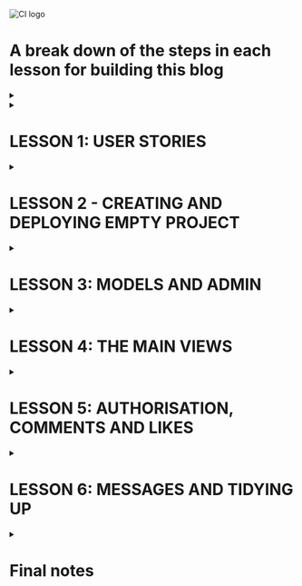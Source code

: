 ![CI logo](https://codeinstitute.s3.amazonaws.com/fullstack/ci_logo_small.png)

# A break down of the steps in each lesson for building this blog

<details>
<summary></summary>

</details>


<details>
<summary><h1>LESSON 1: USER STORIES</h1></summary>

* Use github projects as your kanban board
* Set automation for 'issues' to 'todo'
* Create user stories in issues, making sure to select the project to send them to

* User stories should fill in:
    * As a * role * I can * capability* so that * received benefit *
* Try consider this from the aspect of site user and site owner

### This blog example

    • Site pagination: As a site user I can view a paginated list of posts so that I can easily select a post to view
	• View post list: As a Site User I can view a list of posts so that I can select one to read
	• Open a post: As a Site User I can click on a post so that I can read the full text
	• View likes: As a Site User / Admin I can view the number of likes on each post so that I can see which is the most popular or viral
	• View comments: As a Site User / Admin I can view comments on an individual post so that I can read the conversation
	• Account registration: As a Site User I can register an account so that I can comment and like
	• Comment on a post: As a Site User I can leave comments on a post so that I can be involved in the conversation
	• Like / Unlike: As a Site User I can like or unlike a post so that I can interact with the content
	• Manage posts: As a Site Admin I can create, read, update and delete posts so that I can manage my blog content
	• Create drafts: As a Site Admin I can create draft posts so that I can finish writing the content later
    • Approve comments: As a Site Admin I can approve or disapprove comments so that I can filter out objectionable comments  

</details>

<details><summary><h1>LESSON 2 - CREATING AND DEPLOYING EMPTY PROJECT</h1></summary>

[CI videos](https://learn.codeinstitute.net/courses/course-v1:CodeInstitute+FST101+2021_T1/courseware/b31493372e764469823578613d11036b/9236975633b64a12a61a00e0cca7c47d/?child=first)  

<details>
<summary><h2>LESSON 2.1 - DJANGO PROJECT CHECKLIST</h2></summary>
<hr>

[source code](https://github.com/Code-Institute-Solutions/Django3blog/tree/master/01_creating_the_project)  
[Django setup cheat sheet](https://codeinstitute.s3.amazonaws.com/fst/Django%20Blog%20Cheat%20Sheet%20v1.pdf)  

The four steps to setting up a new project:  
1. install django and the supporting libraries
2. create new, blank Django project and app 
3. Set our project to use cloudinary and postgreSQL
4. Deploy our new empty project to heroku

</details>

<details>
<summary><h2>LESSON 2.2 - CREATING EMPTY DJANGO PROJECT </h2></summary>
<hr>

Go to your empty project terminal

Install django and required libraries  

*  pip3 install django gunicorn  
gunicorn is the server used by heroku to run django  
*  pip3 install dj_database_url psycopg2  
dj database is needed for postgres  
psycopg2 is needed for python  
* pip3 install dj3-cloudinary-storage  
cloudinary is for our images  
* pip3 freeze --local > requirements.txt  
Get requirements file for heroku  

Create django project  

* django-admin startproject myblog .

Create blog app

* python3 manage.py startapp theblog

myblog -> settings.py
* Add 'theblog' to the installed_apps

migrate changes to database (using terminal)
* python3 manage.py migrate

The project should have been successfully built. Check with  
* python3 manage.py runserver


</details>

<details>
<summary><h2>LESSON 2.3 + 2.4 - FIRST DEPLOYMENT</h2></summary>
<hr>

**Error fix**  
If you get the error below during the steps to deployment:  

django.db.utils.OperationalError: FATAL: role "somerandomletters" does not exist  

Please run the following command in the terminal to fix it:  

**unset PGHOSTADDR**  

<hr>

There are 4 steps to deploying an app to heroku

1. Create app on heroku
2. Attach PostgreSQL database
3. Prepare environment and settings.py files
4. Get our static and media files stored on Cloudinary  


**Create app on heroku**

* Go to heroku.com  
* Create an app for the eu  

**Attach postgres database**

* Resources tab on heroku
    * Search postgres
    * Pick heroku postgres and attach  

**Prepare gitpod environment**

* Get postgres URL from heroku
    * Settings
    * Reveal config vars
    * copy database url

Back to gitpod

* Create env.py folder in root directory
    * import os  
    os.environ["DATABASE_URL"] = "THE_LINK_YOU_JUST_COPIED_FROM_HEROKU"  
    os.environ["SECRET_KEY"] = "makeOneUp"  

* Add that secret key to heroku under config vars.  

* settings.py
    * Some imports for underneath the first one
        * import os   
        import dj_database_url  
        if os.path.isfile('env.py'):  
            import env  
    * secret key section
        * Change it to 
            * SECRET_KEY = 'os.envrion.get('SECRET_KEY')

Let's wire up the postgres database  

* settings.py
    * DATABASE_URL
        * Comment out existing DATABASE
        * Create another below as so
            * DATABASES = {'default': dj_database_url.parse(os.environ.get('DATABASE_URL'))
}

* Run migrations again and it should run. Check the postgres link under resources and 48 lines should have been created

**Connect cloudinary**

Cloudinary Setup
* Visit the [Cloudinary website](https://cloudinary.com/)
* Click on the Sign Up For Free button
* Provide your name, email address and choose a password
* For Primary interest, you can choose Programmable Media for image and video API
* Optional: edit your assigned cloud name to something more memorable
* Click Create Account
* Verify your email and you will be brought to the dashboard

Link to cloudinary  

* Copy your api environment variable from the dashboard
* Go to env.py 
    * os.environ["CLOUDINARY_URL"] = "the_link_you_just_copied_without_the_first_bit"
* Go to config vars on heroku
    * Cretae cloudinary URL with your copied link
    * Create temporary variable
        * DISABLE_COLLECTSTATIC = 1
* settings.py
    * Installed apps
        * 'cloudinary_storage',    
        Above static files
        * 'cloudinary',    
        Below static files
    * Under STATIC_URL
        * STATICFILES_STORAGE = 'cloudinary_storage.storage.StaticHashedCloudinaryStorage'  
        STATICFILES_DIRS = [os.path.join(BASE_DIR, 'static')]  
        STATIC_ROOT = os.path.join(BASE_DIR, 'staticfiles')  
        MEDIA_URL = '/media/'  
        DEFAULT_FILE_STORAGE = 'cloudinary_storage.storage.MediaCloudinaryStorage'   

Tell Django where our templates will be 

* settings.py
    * under BASE_DIR
        * TEMPLATES_DIR = os.path.join(BASE_DIR, 'templates')
    * TEMPLATES
        * 'DIRS': [TEMPLATES_DIR]

Add to allowed hosts

* settings.py
    * ALLOWED_HOSTS = ['django-blog-walkthrough.herokuapp.com', 'localhost']  

Create 'static', 'media' and 'templates' folders in the main root directory  

Create Procfile   
* web: gunicorn myblog.wsgi

Go to heroku   
* Deploy tab
* connect to github and the repository for the project
* Enable Automatic Deploys
* Deploy branch


**note**  
When I did this I got an error and when I checked the heroku logs it was a h10 error in relation to favicons.
In the end I missed some commas in installed apps. 
so BE CAREFUL

</details>

</details>



<details>
<summary><h1>LESSON 3: MODELS AND ADMIN</h1></summary>

[CI videos](https://learn.codeinstitute.net/courses/course-v1:CodeInstitute+FST101+2021_T1/courseware/b31493372e764469823578613d11036b/09e0a94c7dbd4b969b8358a0cf5660b2/?child=first)

Remember Django runs on a MTV framework.  
M - model - database and structure  
T - template - html pages our user sees  
V - views - the logic that connects the two. The logic in our code that reads from or updates the model and then updates what the user sees.

<details>
<summary><h2>LESSON 3.1: Creating Database Diagram</h2></summary>
<hr>

* Move 3 of the user stories to user stories: manage posts, create drafts and approve comments
* Build relationship model for database. Imagine a blogpost, and the data you'll need for it  
[link to onenote notes on this](https://onedrive.live.com/view.aspx?resid=AD7F40F390B59989%2110781&id=documents&wd=target%28blog%20walkthrough.one%7C871F9988-9AC4-4DB3-9672-E970CEC05F40%2FModels%20and%20admin%7C543D8EA0-8521-4270-B5C0-6FE9305720C4%2F%29)

</details>

<details>
<summary><h2>LESSON 3.2: Creating Database Models</h2></summary>
<hr>

**Note:** If you're concerned that you may have made a typing error, then you can do a dry run of your migrations before you apply them to your database. The command to do this is:

python3 manage.py makemigrations --dry-run

This will print out the migrations, so you can check that everything is correct before proceeding.

<hr>

* models.py
    * Create models for posts and comments  

    from django.db import models  
    from django.contrib.auth.models import User  
    from cloudinary.models import CloudinaryField  

        STATUS = ((0, "Draft"), (1, "Published"))  

        class Post(models.Model):  
            title = models.CharField(max_length=200, unique=True)  
            slug = models.SlugField(max_length=200, unique=True)  
            author = models.ForeignKey(User, on_delete=models.CASCADE, related_name="blog_posts")  
            updated_on = models.DateTimeField(auto_now=True)  
            content = models.TextField()  
            featured_image = CloudinaryField('image', default='placeholder')  
            excerpt = models.TextField(blank=True)  
            created_on = models.DateTimeField(auto_now_add=True)  
            status = models.IntegerField(choices=STATUS, default=0)  
            likes = models.ManyToManyField(User, related_name='blog_likes', blank=True)  

        class Meta:  
            ordering = ['-created_on']  

        def __str__(self):  
            return self.title  

        def number_of_likes(self):  
            return self.likes.count()  


    class Comment(models.Model):  
        post = models.ForeignKey(Post, on_delete=models.CASCADE, related_name='comments')  
        name = models.CharField(max_length=80)  
        email = models.EmailField()  
        body = models.TextField()  
        created_on = models.DateTimeField(auto_now_add=True)  
        approved = models.BooleanField(default=False)  

        class Meta:  
            ordering = ['created_on']  

        def __str__(self):  
            return f"Comment {self.body} by {self.name}"  


* migrate change to database
    * python3 manage.py makemigrations
    * python3 manage.py migrate

**note** If you make changes to this model, you'll have to make these migrations again  



</details>

<details>
<summary><h2>LESSON 3.3 + 3.4 : Building the admin site</h2></summary>
<hr>

[django list view](https://docs.djangoproject.com/en/3.1/ref/contrib/admin/#django.contrib.admin.ModelAdmin.list_display)  
[django search fields](https://docs.djangoproject.com/en/3.1/ref/contrib/admin/#django.contrib.admin.ModelAdmin.search_fields)  
[summernote](https://summernote.org/)  
[source code](https://github.com/Code-Institute-Solutions/Django3blog/tree/master/05_building_the_admin_site)  
  
<hr>

create a superuser for the django admin panel
 
 * Terminal
    * python3 manage.py createsuperuser
* Test it 
    * python3 manage.py runserver
    * Add "/admin" to the end of the url
    * Sign in with the credentials you just made

Add post model to admin panel 

* admin.py
    * from django.contrib import admin  
from .models import Post  
admin.site.register(Post)  

You can now create posts in your admin panel  

We're going to use a WYSIWYG or "what you see is what you get" editor for the post.  
We're going to use a handy  library called Summernote. 

* Terminal
    * pip3 install django-summernote
    * pip3 freeze --local > requirements.txt
* Add summernote to settings.py under INSTALLED_APPS, right above theblog
    * 'django_summernote',
* Set up summernote in urls.py
    * add include to the django.urls import
    * Add this to the urlpatterns
        * path('summernote/', include('django_summernote.urls')),
* Tell admin panel which field we want to use summernote for
    * admin.py
        * from django_summernote.admin import SummernoteModelAdmin  
        class PostAdmin(SummernoteModelAdmin):  
        summernote_fields = ('content')  
* Register post admin to our admin site
    * admin.py
        * delete "admin.site.register(Post)"
        * Add decorator to PostAdmin class
            * @admin.register(Post)
            * this will register both our post model and the post admin class with our admin site.
* migrate again
    * python3 manage.py migrate

Your admin panel should now have a blog text editor when you click add blog


**We want the slug field to be generated automatically from the title**

* admin.py
    * To do this we're going to use the prepopulated_fields property.  
     To use it, we pass in a dictionary that maps the field names to the fields that we want to 
     populate from.   
     In our case, we want to populate the slug field from the title field.  
    * Add this above summernote_fields un the PostAdmin class
        * prepopulated_fields = {'slug': ('title',)}

If you now refresh the admin panel as you type the title it should populate the slug field

**Add more functionality to our admin panel view**

* admin.py
    * Under prepoulated fields you can create a filter box in the admin panel
        * list_filter = ('status', 'created_on')
    * You can make a search bar to search title and content of posts
        * search_fields = ['title', 'content']
    * You can make a list display to choose which info is displayed for each post in the list
        * list_display = ('title', 'slug', 'status', 'created_on')


**Add comment admin model**

* admin.py
    * import Comment from .models
    * @admin.register(Comment)  
    class CommentAdmin(admin.ModelAdmin):  
    list_filter = ('approved', 'created_on')  
    search_fields = ['name', 'email', 'body']  
    list_display = ('name', 'body', 'post', 'created_on', 'approved')  
    summernote_fields = ('body')  


**Comment approval**

To do this, we use another built-in feature of the admin classes which is actions. The actions method allows you  
to specify different actions that can be  performed from the action drop-down box.  
The default action is just to delete the selected items but we want to add an approved comment section too. 

* admin.py 
* Add this to the end of the Comment Admin class
    * actions = ['approve_comments']

* Under that create your approve comments method
    *  def approve_comments(self, request, queryset):  
        queryset.update(approved=True)
</details>
</details>



<details>
<summary><h1>LESSON 4: THE MAIN VIEWS</h1></summary>

Views can be function based, like in Hello Django, or class based, as they will be here.  
Class based can be reused, unlike with function based.  
Django has some generic views (link in lesson 4.1) so you write less code.  

<details>
<summary><h2>LESSON 4.1: View creation checklist</h2></summary>

[CI video](https://learn.codeinstitute.net/courses/course-v1:CodeInstitute+FST101+2021_T1/courseware/b31493372e764469823578613d11036b/c6a89f138afe4b209ee4fa6d6f1251a3/)  

[Starter files](https://github.com/Code-Institute-Solutions/django-blog-starter-files)    

[Django generic views](https://docs.djangoproject.com/en/3.2/topics/class-based-views/generic-display/)

<hr>


* Move "site pagination", "view post" and "view likes" to in progress on github projects

Each time you make a new view you must do the following:
1. Create the view code
2. Create a template to render the view
3. Connect up URLs in urls.py file


**Create View for post list with pagination**  
views.py
* from django.views import generic  
from .models import Post
* class PostList(generic.ListView):  
    We want to use the Post model  
    model = Post  
    queryset = Post.objects.filter(status=1).order_by('-created_on')  
    template_name = 'index.html'  
    paginate_by = 6  


* Copy html templates from starter files link  
**Note** the base.html page has the header, navigation and footer like Flask. Each
page will be an extension of this.  

</details>


<details>
<summary><h2>LESSON 4.2: Creating the first view</h2></summary>

[CI video](https://learn.codeinstitute.net/courses/course-v1:CodeInstitute+FST101+2021_T1/courseware/b31493372e764469823578613d11036b/c6a89f138afe4b209ee4fa6d6f1251a3/)  
[default image url](https://codeinstitute.s3.amazonaws.com/fullstack/blog/default.jpg)    
[source code](https://github.com/Code-Institute-Solutions/Django3blog/tree/master/06_creating_our_first_view)  

<hr>

**Create template to display PostList view using index.html**

    {% extends "base.html" %}

    {% block content %}

    <div class="container-fluid">
        <div class="row">

            <!-- Blog Entries Column -->
            <div class="col-12 mt-3 left">
                <div class="row">
                    {% for post in post_list %}
                    <div class="col-md-4">
                        <div class="card mb-4">
                            <div class="card-body">
                                <div class="image-container">
                                    {% if "placeholder" in post.featured_image.url %}
                                    <img class="card-img-top"
                                        src="https://codeinstitute.s3.amazonaws.com/fullstack/blog/default.jpg">
                                    {% else %}
                                    <img class="card-img-top" src=" {{ post.featured_image.url }}">
                                    {% endif %}
                                    <div class="image-flash">
                                        <p class="author">Author: {{ post.author }}</p>
                                    </div>
                                </div>
                                <a href="#" class="post-link">
                                    <h2 class="card-title">{{ post.title }}</h2>
                                    <p class="card-text">{{ post.excerpt }}</p>
                                </a>
                                <hr />
                                <p class="card-text text-muted h6">{{ post.created_on}} <i class="far fa-heart"></i>
                                    {{ post.number_of_likes }}</p>
                            </div>
                        </div>
                    </div>
                    {% if forloop.counter|divisibleby:3 %}
                </div>
                <div class="row">
                    {% endif %}
                    {% endfor %}

                </div>
            </div>
        </div>
        {% if is_paginated %}
        <nav aria-label="Page navigation">
            <ul class="pagination justify-content-center">
                {% if page_obj.has_previous %}
                <li><a href="?page={{ page_obj.previous_page_number }}" class="page-link">&laquo; PREV </a></li>
                {% endif %}
                {% if page_obj.has_next %}
                <li><a href="?page={{ page_obj.next_page_number }}" class="page-link"> NEXT &raquo;</a></li>

                {% endif %}
            </ul>
        </nav>
        {% endif %}
    </div>
    {%endblock%}


**Remember** {% %} indicates a control statement and {{ }} inserts the content into the html.  
List_view provides the is_paginated boolean, so can be freely copied and used  



**Wire up URLs**  
Create urls.py file in theblog directory  
Go to it  

    from . import views
    from django.urls import path


    urlpatterns = [
        path('', views.PostList.as_view(), name='home')
    ]

Now import these URLs in the main URLs.py file in myblog directory  
* Add this under urlpatterns
    * path('', include('theblog.urls', name='theblog_urls')


</details>


<details>
<summary><h2>LESSON 4.3 + 4.4:The Post Detail View</h2></summary>

[Django path converters](https://docs.djangoproject.com/en/3.2/topics/http/urls/#how-django-processes-a-request)

<hr>

* Move "site pagination", "view post" and "view likes" to complete on github projects
* Move view comments and open a post to 'in progress'

**Create PostDetail view**

views.py
* import get_object_or_404 from shortcuts
* import view from views
* Put this under the postlist class

        class PostDetail(View):
        
            # This isn't a generic view, so we have to do everything ourselves

            def get(self, request, slug, *args, **kwargs):
                # Filter posts to those with the status as 1 (published)
                queryset = Post.objects.filter(status=1)
                # Get the published post with the right slug we're looking for
                post = get_object_or_404(queryset, slug=slug)
                # Get the comments of that post
                comments = post.comments.filter(approved=True).order_by('created_on')
                # if user liked the post before, let that show
                liked = False
                if post.likes.filter(id=self.request.user.id).exists():
                    liked = True

                # render it
                return render(
                    request,
                    "post_detail.html",
                    {
                        "post": post,
                        "comments": comments,
                        "liked": liked
                    },
                )


**Create PostDetail template in post_detail.html**

* post_detail.html

        {% extends 'base.html' %} {% block content %}

        <div class="masthead">
            <div class="container">
                <div class="row g-0">
                    <div class="col-md-6 masthead-text">
                        <!-- Post title goes in these h1 tags -->
                        <h1 class="post-title"> {{ post.title}}
                        </h1>
                        <!-- Post author goes before the | the post's created date goes after -->
                        <p class="post-subtitle"> {{ post.author }} | {{ post.created_on }} </p>
                    </div>
                    <div class="d-none d-md-block col-md-6 masthead-image">
                        <!-- The featured image URL goes in the src attribute -->
                        {% if "placeholder" in post.featured_image.url %}
                        <img src="https://codeinstitute.s3.amazonaws.com/fullstack/blog/default.jpg" width="100%">
                        {% else %}
                        <img src=" {{ post.featured_image.url }} " width="100%">
                        {% endif %}
                    </div>
                </div>
            </div>
        </div>

        <div class="container">
            <div class="row">
                <div class="col card mb-4  mt-3 left  top">
                    <div class="card-body">
                        <!-- The post content goes inside the card-text. -->
                        <!-- Use the | safe filter inside the template tags -->
                        <p class="card-text ">{{ post.content | safe }}</p>
                        <div class="row">

                            <div class="col-1">
                                <!-- The number of likes goes before the closing strong tag -->
                                <strong class="text-secondary"><i class="far fa-heart"></i> {{ post.number_of_likes }} </strong>
                            </div>
                            <div class="col-1">
                                {% with comments.count as total_comments %}
                                <strong class="text-secondary"><i class="far fa-comments"></i>
                                    <!-- Our total_comments variable goes before the closing strong tag -->
                                    {{ total_comments }}
                                </strong>
                                {% endwith %}
                            </div>
                        </div>
                    </div>
                </div>
            </div>
            <div class="row">
                <div class="col">
                    <hr>
                </div>
            </div>
            <div class="row">
                <div class="col-md-8 card mb-4  mt-3 ">
                    <h3>Comments:</h3>
                    <div class="card-body">
                        <!-- We want a for loop inside the tags to iterate through each comment in comments -->
                        {% for comment in comments %}
                        <div class="comments" style="padding: 10px;">
                            <p class="font-weight-bold">
                                <!-- The commenter's name goes here. Check the model if you're not sure what that is -->
                                {{ comment.name }}
                                <span class=" text-muted font-weight-normal">
                                    <!-- The comment's created date goes here -->
                                    {{ comment.created_on }}
                                </span> wrote:
                            </p>
                            <!-- The body of the comment goes before the | -->
                            {{ comment.body | linebreaks }}
                        </div>
                        <!-- Our for loop ends here -->
                        {% endfor %}
                    </div>
                </div>
                <div class="col-md-4 card mb-4  mt-3 ">
                    <div class="card-body">
                        <!-- For later -->
                    </div>
                </div>
            </div>
            </div>
        {% endblock content %}

**Connect up URLs**

theblog/urls.py  
        
    path('<slug:slug>/', views.PostDetail.as_view(), name='post_detail'),


**Add postdetail url into index.html**  
index.html

     <a href="{% url 'post_detail' post.slug %}" class="post-link">    
Here post_detail is the name we just created in the URLs file  


**If you run it, it should work now**


Move your two items on github projects from in progress to done.  

</details>
</details>



<details>
<summary><h1>LESSON 5: AUTHORISATION, COMMENTS AND LIKES</h1></summary>

[CI videos](https://learn.codeinstitute.net/courses/course-v1:CodeInstitute+FST101+2021_T1/courseware/b31493372e764469823578613d11036b/dabfed30d1fc4d078b6de270117dbe50/?child=first)

<details>
<summary><h2>LESSON 5.1 + 5.2 : Authorisation</h2></summary>

[starter files](https://github.com/Code-Institute-Solutions/django-blog-starter-files/tree/master/templates/account)  
[Django AllAuth documentation](https://django-allauth.readthedocs.io/en/latest/)  

<hr>

* Move account registration to in progress in projects

Django has built in authentication, used when we created the superuser  
For this project though we're gonna use the user library allAuth  
Why? You can send password and account confirmation emails enforcing password complexity and providing single sign-on using google or facebook

**Let's set up allAuth**

terminal:

    pip3 install django-allauth
    pip3 freeze --local > requirements.txt

Add allAuth URLs to myblog/URLs.py file

    path('accounts/', include('allauth.urls')),

Add allauth to installed apps in settings.py

    'django.contrib.sites',
    'allauth',
    'allauth.account',
    'allauth.socialaccount',

Add a site id of one so django can handle multiple sites (if there are multiple)

    SITE_ID = 1

Add redirects for login and logout

    LOGIN_REDIRECT_URL = '/'
    LOGOUT_REDIRECT_URL = '/'

Do your migrations

    python3 manage.py migrate

Run your page and go to accounts/signup and signup. You should be redirected to the home page after.

**Let's make the logout button work**

base.html
* Change your navigation links

                    <li class="nav-item">
                        <a class="nav-link" href="{% url 'account_logout' %}">Logout</a>
                    </li>
                    {% else %}
                    <li class="nav-item">
                        <a class="nav-link" href="{% url 'account_signup' %}">Register</a>
                    </li>
                    <li class="nav-item">
                        <a class="nav-link" href="{% url 'account_login' %}">Login</a>
                    </li>

If you run it again, you should be able to logout


**Check your version of python**

    ls ../.pip-modules/lib

This has been done using version 3.8

We want to copy files from the allauth library into our templates direectory

    cp -r ../.pip-modules/lib/python3.8/site-packages/allauth/templates/* ./templates

This will create a couple of directories, but we're intersted in the accounts one (that we weren't supposed to copy at the start but we did... oops)

**Let's customise the login.html in accounts directory**

**Before**

    {% extends "account/base.html" %}

    {% load i18n %}
    {% load account socialaccount %}

    {% block head_title %}{% trans "Sign In" %}{% endblock %}

    {% block content %}

    <h1>{% trans "Sign In" %}</h1>

    {% get_providers as socialaccount_providers %}

    {% if socialaccount_providers %}
    <p>{% blocktrans with site.name as site_name %}Please sign in with one
    of your existing third party accounts. Or, <a href="{{ signup_url }}">sign up</a>
    for a {{ site_name }} account and sign in below:{% endblocktrans %}</p>

    <div class="socialaccount_ballot">

    <ul class="socialaccount_providers">
        {% include "socialaccount/snippets/provider_list.html" with process="login" %}
    </ul>

    <div class="login-or">{% trans 'or' %}</div>

    </div>

    {% include "socialaccount/snippets/login_extra.html" %}

    {% else %}
    <p>{% blocktrans %}If you have not created an account yet, then please
    <a href="{{ signup_url }}">sign up</a> first.{% endblocktrans %}</p>
    {% endif %}

    <form class="login" method="POST" action="{% url 'account_login' %}">
    {% csrf_token %}
    {{ form.as_p }}
    {% if redirect_field_value %}
    <input type="hidden" name="{{ redirect_field_name }}" value="{{ redirect_field_value }}" />
    {% endif %}
    <a class="button secondaryAction" href="{% url 'account_reset_password' %}">{% trans "Forgot Password?" %}</a>
    <button class="primaryAction" type="submit">{% trans "Sign In" %}</button>
    </form>

    {% endblock %}

**After:**

    {% extends "base.html" %}

    {% load i18n %}
    {% load account socialaccount %}

    {% block head_title %}{% trans "Sign In" %}{% endblock %}

    {% block content %}

    <div class="container">
    <div class="row">
        <!-- mt-3 is a top margin; offset 2 centers this (because it's 8)-->
        <div class="col-md-8 mt-3 offsset-md-2">
        <h3>{% trans "Sign In" %}</h3>

        <p>{% blocktrans %}Welcome back to the code|star blog. To leave a comment or like a post, please log in. If you
            have not created an account yet, then <a class="link" href="{{ signup_url }}">sign up</a>
            first.>sign up</a> first.{% endblocktrans %}</p>

        </div>
    </div>

    <div class="row">
        <div class="col-md-8 mt-3 offset-md-2">

        <form class="login" method="POST" action="{% url 'account_login' %}">
            {% csrf_token %}
            {{ form.as_p }}
            {% if redirect_field_value %}
            <input type="hidden" name="{{ redirect_field_name }}" value="{{ redirect_field_value }}" />
            {% endif %}
            <button class="btn btn-signup right" type="submit">{% trans "Sign In" %}</button>
        </form>

        </div>
    </div>
    </div>

    {% endblock %}


Copy the templates for signup and logout from the templates [here](https://github.com/Code-Institute-Solutions/django-blog-starter-files/tree/master/templates/account
)

Add account registration to complete
</details>

<details>
<summary><h2>LESSON 5.3 + 5.4 : Comments</h2></summary>

[Django Crispy Forms Documentation](https://django-crispy-forms.readthedocs.io/en/latest/index.html)
[CSRF further reading](https://docs.djangoproject.com/en/3.2/ref/csrf/)
[Source code](https://github.com/Code-Institute-Solutions/Django3blog/tree/master/09_commenting)

<hr>

Backend for the comments is largely done by now - we have our model, they can be added in the admin panel and they can be approved or disapproved.  
We're going to use the form library Crispy Forms for formatting.

* install crispy forms

        pip3 install django-crispy-forms  
        pip3 freeze --local > requirements.txt

* add crispy to settings.py

        'crispy_forms',

* tell Crispy to use  Bootstrap classes for formatting in settings.py 

        CRISPY_TEMPLATE_PACK = 'bootstrap4'

* Create forms class
    * create forms.py in theblog directory

            from .models import Comment
            from django import forms


            class CommentForm(forms.ModelForm):
                # The meta class says which model to use and which fields to display
                class Meta:
                    model = Comment
                    # THIS COMMA BELOW IS V IMPORTANT, IT'S A TUPLE NOT A STRING
                    fields = ('body',)

Go to views.py to import form and create view I suppose

    from .forms import CommentForm

Add this line to the PostDetail render

    "comment_form": CommentForm()


Go to post_detail.html

* Add this to the top of the file, under block content

        {% load crispy_forms_tags %}

* Copy code from the source code and paste it in under the for later (Changed to CRISPY FORMS comment)

                {% if commented %}
                <div class="alert alert-success" role="alert">
                    Your comment is awaiting approval
                </div>
                {% else %}
                {% if user.is_authenticated %}

                <h3>Leave a comment:</h3>
                <p>Posting as: {{ user.username }}</p>
                <form method="post" style="margin-top: 1.3em;">
                    {{ comment_form | crispy }}
                    {% csrf_token %}
                    <button type="submit" class="btn btn-signup btn-lg">Submit</button>
                </form>
                {% endif %}
                {% endif %}


**Now if you run the page, the comments box will appear when you're logged in, but not when you're not**  

* Add Post method to PostDetail class in views.py (because when using class based views, GET and PSOT are supplied
as class methods)

        def post(self, request, slug, *args, **kwargs):
                queryset = Post.objects.filter(status=1)
                post = get_object_or_404(queryset, slug=slug)
                comments = post.comments.filter(approved=True).order_by('created_on')
                liked = False
                if post.likes.filter(id=self.request.user.id).exists():
                    liked = True

            # Get data from form and assign it to a variable
                comment_form = CommentForm(data=request.POST)

                # our form has a method called 'is_valid' that returns a Boolean value
                # regarding whether the form is valid, as in  all the fields have been
                # completed or not. If it is valid, a comment has been  left and we
                # want to process it. 
                if comment_form.is_valid():
                    # set email and username automatically from logged in user
                    comment_form.instance.email = request.user.email
                    comment_form.instance.name = request.user.username
                    comment = comment_form.save(commit=False)

                    # We need to assign the comment to a post before it can be committed
                    comment.post = post
                    comment.save()
                else:
                    comment_form = CommentForm()

                # render it
                return render(
                    request,
                    "post_detail.html",
                    {
                        "post": post,
                        "comments": comments,
                        "commented": True,
                        "liked": liked,
                        "comment_form": CommentForm()
                    },
                )

* Add "commented": False to the render of the get class, so we can tell users comments are waiting approval

Back to post_detail.html

* this is the bit we added, but it was there from when I copied earlier... Oops again

                {% if commented %}
                <div class="alert alert-success" role="alert">
                    Your comment is awaiting approval
                </div>
                {% else %}



**consider how you could improve the comment function by displaying an error if the form is not correctly completed**
#
</details>

<details>
<summary><h2>LESSON 5.5 : Likes</h2></summary>

**Create view code for likes**

views.py

* import reverse from shortcuts and HttpResponseRedirect from django.http
* Create new class for likes


        class PostLike(View):

            def post(self, request, slug):
                post = get_object_or_404(Post, slug=slug)
                
                # Check if the user has liked the post
                if post.likes.filter(id=request.user.id).exists():
                    # If it has, remove the like
                    post.likes.remove(request.user)
                else:
                    # If it hasn't, add the like
                    post.likes.add(request.user)

                return HttpResponseRedirect(reverse('post_detail', args=[slug]))


post_detail.html

* Add if statement for if post is liked show filled heart, if post isn't show outline heart.  
Show outline if user isn't logged in.



</details>
</details>


<details>
<summary><h1>LESSON 6: MESSAGES AND TIDYING UP</h1></summary>

<details>
<summary><h2>LESSON 6.1: Messages</h2></summary>

[Bootstrap Alert documentation](https://getbootstrap.com/docs/5.0/components/alerts/)
[Using messages in Django](https://docs.djangoproject.com/en/3.2/ref/contrib/messages/#using-messages-in-views-and-templates)

<hr>

Messages can be flashed onto the screen after user actions to provide feedback, and JS can be used to automatically dismiss them

settings.py

* Under imports
    
        from django.contrib.messages import constants as messages


* Under the LOGOUT_REDIRECT_URL

        MESSAGE_TAGS = {
            messages.DEBUG: 'alert-info',
            messages.INFO: 'alert-info',
            messages.SUCCESS: 'alert-success',
            messages.WARNING: 'alert-warning',
            messages.ERROR: 'alert-danger',
        }


**Add message display**  
base.html
* Add this below the navbar

        <div class="container">
            <div class="row">
                <div class="col-md-8 offset-md-2">
                    {% for message in messages %}
                    <div class="alert {{ message.tags }} alert-dismissible fade show" id="msg" role="alert">
                        {{ message  |  safe }}
                        <button type="button" class="btn-close" data-bs-dismiss="alert" aria-label="Close"></button>
                    </div>
                    {% endfor %}
                </div>
            </div>
        </div>

* Add custom js to bottom of base.html

        <script>
            // close alerts automatically
            setTimeout(function() {
                let messages = document.getElementById('msg');
                // Assign a new bootstrap alert to alert
                let alert = new bootstrap.Alert(messages);
                // This is part of the bootstrap/js toolkit
                alert.close();
                // close the alert after 3000ms or 3 s
            }, 3000);

        </script>


**Add success message when comment is posted**

views.py
* Add this line to the comment.post section of the post method

        messages.success(request, "Your comment was sent successfully. Check status below.")

Your page should now display an auto closing success message when you post a comment


</details>


<details>
<summary><h2>LESSON 6.2: Final Deployment</h2></summary>

[What is CORS](https://developer.mozilla.org/en-US/docs/Web/HTTP/CORS)
[configuring Social Sign-on](https://django-allauth.readthedocs.io/en/latest/providers.html#google)

<hr>

When it comes to deployment with Django  there's one thing you always need to remember. 
The debug flag **must be set to False** in settings.py.

If you leave it turned  on then a few things happen.  
Firstly, YOU WILL FAIL YOUR PROJECT!!!  
Secondly, Django will serve the static  files such as css files itself,  
instead of relying on Cloudinary.
This may seem like a small thing, but Django's designed to serve these files
from another source such as a CDN. It impacts on performance  when it serves them itself.  
Lastly, when debug is switched on, Django  gives you verbose error pages with a traceback.
This traceback can reveal a lot about your code, it can even reveal credentials and  things that you want to keep secret.
And obviously attackers can use  this to try compromise your site. Not a big deal for this project, but 
future employers will care!

Set debug to false in settings.py

    DEBUG = FALSE

Under that

    X_FRAME_OPTIONS = 'SAMEORIGIN'

If we didn't set this, then our summer note editor would no  longer work when we deploy the project.
That's because of a security feature known as  Cross-Origin Resource Sharing or CORS for short.
CORS tells the browser what  resources are permitted to be loaded.
Without this setting, our browser wouldn't  be able to load the Summernote editor,  
which would render our blog a little useless.

Go to heroku
* Delete the disablestaticcollection config var we made a while back
Deploy tab
* Build branch

It should now work away on heroku

</details>

</details>

<details>
<summary><h1>Final notes</h1></summary>

Larger  applications will have more than one Django app.
We just have one in this  project, which is the blog app.  
Django apps are self-contained packages that  should do only one thing - for example a blog,  
or a product catalog, or a booking  calendar, or well, anything really!  
So when you come to make your own Django projects,  
don't fall into the trap of putting  everything together in one app.  
Also, don't fall into the trap of putting  all of your app logic in the views.py file.  
It's perfectly okay - in fact encouraged - to put  
logic in other files and just import  the bits that you need into your view.  


THINGS THAT COULD IMPROVE THIS PROJECT 

* Expand messaging system so error message displays when user submits empty comment form  
* Use the social apps feature of AllAuth  to add single sign-on functionality using Google, Facebook, or another authentication provider
* Build a number_of_comments  method. So that the number of comments can be shown on the front page  as well as the number of likes.
*  combine  your knowledge of the JavaScript fetch API with your Django knowledge and  change the like functionality 
so that it calls the like URL in the  background and doesn't reload the page.


</details>